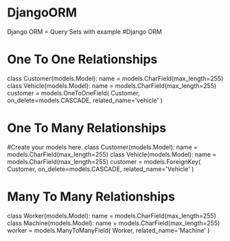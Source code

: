 # DjangoORM
Django ORM = Query Sets with example 
#Django ORM 
# One To One Relationships
  class Customer(models.Model):
    name = models.CharField(max_length=255)
  class Vehicle(models.Model): 
    name = models.CharField(max_length=255)
    customer = models.OneToOneField(
        Customer,
        on_delete=models.CASCADE,
        related_name='vehicle'
    )


# One To Many Relationships
  #Create your models here.
class Customer(models.Model):
    name = models.CharField(max_length=255)
class Vehicle(models.Model):
    name = models.CharField(max_length=255)
    customer = models.ForeignKey(
        Customer,
        on_delete=models.CASCADE,
        related_name='Vehicle'
    )


# Many To Many Relationships
  class Worker(models.Model):
    name = models.CharField(max_length=255)
class Machine(models.Model):
    name = models.CharField(max_length=255)
    worker = models.ManyToManyField(
        Worker,
        related_name='Machine'
    )
